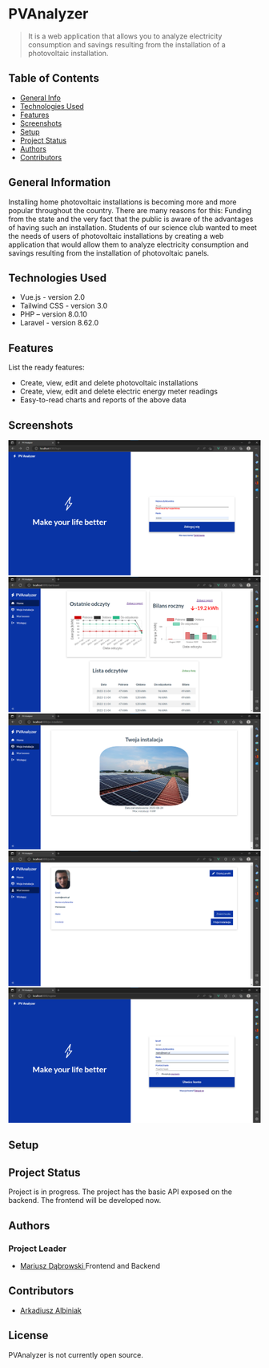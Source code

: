 # PVAnalyzer
> It is a web application that allows you to analyze electricity consumption and savings resulting from the installation of a photovoltaic installation.

## Table of Contents
* [General Info](#general-information)
* [Technologies Used](#technologies-used)
* [Features](#features)
* [Screenshots](#screenshots)
* [Setup](#setup)
* [Project Status](#project-status)
* [Authors](#authors)
* [Contributors](#contributors)

## General Information

Installing home photovoltaic installations is becoming more and more popular throughout the country. There are many reasons for this: Funding from the state and the very fact that the public is aware of the advantages of having such an installation. Students of our science club wanted to meet the needs of users of photovoltaic installations by creating a web application that would allow them to analyze electricity consumption and savings resulting from the installation of photovoltaic panels. 

## Technologies Used
- Vue.js - version 2.0
- Tailwind CSS - version 3.0
- PHP – version 8.0.10
- Laravel - version 8.62.0

## Features
List the ready features:
- Create, view, edit and delete photovoltaic installations
- Create, view, edit and delete electric energy meter readings
- Easy-to-read charts and reports of the above data

## Screenshots
![Ekran logowania](./img/login.png)
![Dashboard](./img/dashboard.png)
![Ekran instalacji](./img/installationInfo.png)
![Profil użytkownika](./img/userInfo.png)
![Ekran rejestracji](./img/register.png)

## Setup

## Project Status
Project is in progress. The project has the basic API exposed on the backend. The frontend will be developed now.

## Authors

### Project Leader
- [Mariusz Dąbrowski ](https://github.com/marioooo0o)
Frontend and Backend

## Contributors
- [Arkadiusz Albiniak](https://github.com/aretrzyk)

## License
PVAnalyzer is not currently open source.


